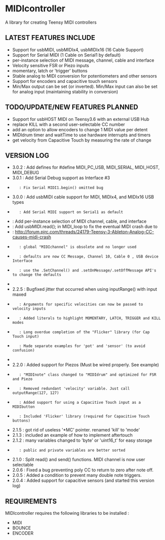 # MIDIcontroller

A library for creating Teensy MIDI controllers

## LATEST FEATURES INCLUDE
  - Support for usbMIDI, usbMIDIx4, usbMIDIx16 (16 Cable Support)
  - Support for Serial MIDI (1 Cable on Serial1 by default)
  - per-instance selection of MIDI message, channel, cable and interface
  - Velocity sensitive FSR or Piezo inputs
  - momentary, latch or 'trigger' buttons
  - Stable analog to MIDI conversion for potentiometers and other sensors
  - Support for encoders and capacitive touch sensors
  - Min/Max output can be set (or inverted). 
    Min/Max input can also be set for analog input 
    (maintaining stability in conversion)

## TODO/UPDATE/NEW FEATURES PLANNED
  - Support for usbHOST MIDI on Teensy3.6 with an external USB Hub
  - replace KILL with a second user-selectable CC number
  - add an option to allow encoders to change 1 MIDI value per detent
  - MIDIdrum timer and waitTime  to use hardware interrupts and timers 
  - get velocity from Capacitive Touch by measuring the rate of change

## VERSION LOG
-  3.0.2 : Add defines for #define MIDI_PC_USB, MIDI_SERIAL, MIDI_HOST, MIDI_DEBUG
-  3.0.1 : Add Serial Debug support as Interface #3
-        : Fix Serial MIDI1.begin() omitted bug
-  3.0.0 : Add usbMIDI cable support for MIDI, MIDIx4, and MIDIx16 USB types
-        : Add Serial MIDI support on Serial1 as default
-	 : Add per-instance selection of MIDI channel, cable, and interface
-	 : Add usbMIDI.read(); in MIDI_loop to fix the eventual MIDI crash due to 
-	 : http://forum.pjrc.com/threads/24179-Teensy-3-Ableton-Analog-CC-causes-midi-crash
-        : global "MIDIchannel" is obsolete and no longer used
-        : defaults are now CC Message, Channel 10, Cable 0 , USB device Interface
-        : use the .SetChannel() and .setOnMessage/.setOffMessage API's to change the defaults
-
-  2.2.5 : Bugfixed jitter that occurred when using inputRange() with input maxed
-        : Arguments for specific velocities can now be passed to velocity inputs
-        : Added literals to highlight MOMENTARY, LATCH, TRIGGER and KILL modes
-        : Long overdue completion of the "Flicker" library (for Cap Touch input)
-        : Made separate examples for 'pot' and 'sensor' (to avoid confusion)
-        
-  2.2.0 : Added support for Piezos (Must be wired properly. See example)
-        : "MIDInote" class changed to "MIDIdrum" and optimized for FSR and Piezo
-        : Removed redundant 'velocity' variable. Just call outputRange(127, 127)
-        : Added support for using a Capacitive Touch input as a MIDIbutton
-        : Included 'Flicker' library (required for Capacitive Touch buttons)
-  2.1.5 : got rid of useless '*MC' pointer. renamed 'kill' to 'mode'
-  2.1.3 : included an example of how to implement aftertouch
-  2.1.2 : many variables changed to 'byte' or 'uint16_t' for easy storage
-        : public and private variables are better sorted
-  2.1.0 : Split read() and send() functions. MIDI channel is now user selectable
-  2.0.6 : Fixed a bug preventing poly CC to return to zero after note off.
-  2.0.5 : Added a condition to prevent many double note triggers.
-  2.0.4 : Added support for capacitive sensors (and started this version log)

  
## REQUIREMENTS

MIDIcontroller requires the following libraries to be installed :

- MIDI
- BOUNCE
- ENCODER


